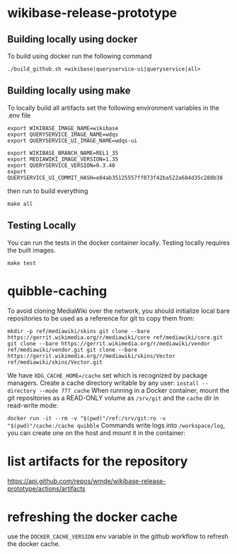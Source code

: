 # wikibase-release-prototype

## Building locally using docker

To build using docker run the following command

```
./build_github.sh <wikibase|queryservice-ui|queryservice|all>
```

## Building locally using make
To locally build all artifacts set the following environment variables in the .env file

```
export WIKIBASE_IMAGE_NAME=wikibase
export QUERYSERVICE_IMAGE_NAME=wdqs
export QUERYSERVICE_UI_IMAGE_NAME=wdqs-ui

export WIKIBASE_BRANCH_NAME=REL1_35
export MEDIAWIKI_IMAGE_VERSION=1.35
export QUERYSERVICE_VERSION=0.3.40
export QUERYSERVICE_UI_COMMIT_HASH=e84ab35125557ff073f42ba522a684d35c288b38
```

then run to build everything

```
make all
```

## Testing Locally

You can run the tests in the docker container locally. Testing locally requires the built images.

```
make test
```

# quibble-caching

To avoid cloning MediaWiki over the network, you should initialize local bare
repositories to be used as a reference for git to copy them from:

`
mkdir -p ref/mediawiki/skins
git clone --bare https://gerrit.wikimedia.org/r/mediawiki/core ref/mediawiki/core.git
git clone --bare https://gerrit.wikimedia.org/r/mediawiki/vendor ref/mediawiki/vendor.git
git clone --bare https://gerrit.wikimedia.org/r/mediawiki/skins/Vector ref/mediawiki/skins/Vector.git
`

We have `XDG_CACHE_HOME=/cache` set which is recognized by package managers.
Create a cache directory writable by any user:
`
install --directory --mode 777 cache
`
When running in a Docker container, mount the git repositories as a READ-ONLY
volume as `/srv/git` and the `cache` dir in read-write mode:

`
docker run -it --rm -v "$(pwd)"/ref:/srv/git:ro -v "$(pwd)"/cache:/cache quibble
`
Commands write logs into `/workspace/log`, you can create one on the host and
mount it in the container:

# list artifacts for the repository

https://api.github.com/repos/wmde/wikibase-release-prototype/actions/artifacts

# refreshing the docker cache

use the `DOCKER_CACHE_VERSION` env variable in the github workflow to refresh the docker cache.
